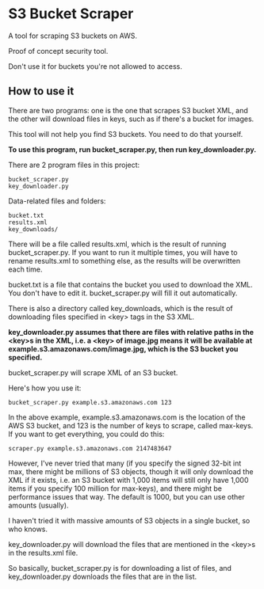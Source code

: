 # S3 Bucket Scraper
A tool for scraping S3 buckets on AWS. 

Proof of concept security tool. 

Don't use it for buckets you're not allowed to access.

## How to use it

There are two programs: one is the one that scrapes S3 bucket XML, and the other will download files in keys, such as if there's a bucket for images.

This tool will not help you find S3 buckets. You need to do that yourself.

**To use this program, run bucket_scraper.py, then run key_downloader.py.**

There are 2 program files in this project:

```
bucket_scraper.py
key_downloader.py
```

Data-related files and folders:

```
bucket.txt
results.xml
key_downloads/
```

There will be a file called results.xml, which is the result of running bucket_scraper.py. If you want to run it multiple times, you will have to rename results.xml to something else, as the results will be overwritten each time.

bucket.txt is a file that contains the bucket you used to download the XML. You don't have to edit it. bucket_scraper.py will fill it out automatically.

There is also a directory called key_downloads, which is the result of downloading files specified in \<key> tags in the S3 XML.

**key_downloader.py assumes that there are files with relative paths in the \<key>s in the XML, i.e. a \<key> of image.jpg means it will be available at example.s3.amazonaws.com/image.jpg, which is the S3 bucket you specified.**

bucket_scraper.py will scrape XML of an S3 bucket.

Here's how you use it:

```
bucket_scraper.py example.s3.amazonaws.com 123
```

In the above example, example.s3.amazonaws.com is the location of the AWS S3 bucket, and 123 is the number of keys to scrape, called max-keys. If you want to get everything, you could do this:

```
scraper.py example.s3.amazonaws.com 2147483647
```

However, I've never tried that many (if you specify the signed 32-bit int max, there might be millions of S3 objects, though it will only download the XML if it exists, i.e. an S3 bucket with 1,000 items will still only have 1,000 items if you specify 100 million for max-keys), and there might be performance issues that way. The default is 1000, but you can use other amounts (usually).

I haven't tried it with massive amounts of S3 objects in a single bucket, so who knows.

key_downloader.py will download the files that are mentioned in the \<key>s in the results.xml file.

So basically, bucket_scraper.py is for downloading a list of files, and key_downloader.py downloads the files that are in the list.




